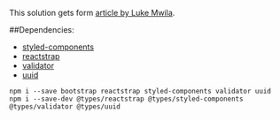 This solution gets form [article by Luke Mwila](https://medium.com/hackernoon/learn-react-hooks-by-building-an-auth-based-to-do-app-c2d143928b0b).

##Dependencies:

- [styled-components](https://www.styled-components.com/)
- [reactstrap](https://reactstrap.github.io/)
- [validator](https://www.npmjs.com/package/validator)
- [uuid](https://www.npmjs.com/package/uuid)

```
npm i --save bootstrap reactstrap styled-components validator uuid
npm i --save-dev @types/reactstrap @types/styled-components @types/validator @types/uuid
```
